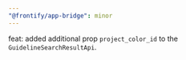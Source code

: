 ```yaml
---
"@frontify/app-bridge": minor
---
```


feat: added additional prop `project_color_id` to the `GuidelineSearchResultApi`.
